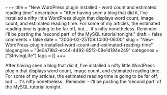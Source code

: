 +++
title = "New WordPress plugin installed - word count and estimated reading time"
description = "After having seen a blog that did it, I've installed a nifty little WordPress plugin that displays word count, image count, and estimated reading time.  For some of my articles, the estimated reading time is going to be far off, but ... it's nifty nonetheless.  Reminder - I'll be posting the 'second part' of the MySQL tutorial tonight."
draft = false
comments = false
date = "2006-02-25T09:14:00-06:00"
slug = "New-WordPress-plugin-installed-word-count-and-estimated-reading-time"
blogengine = "3e0a79b2-ec44-4492-85f2-08e1d194e249"
categories = ["StrivingLife"]
tags = []
+++

<p>
After having seen a blog that did it, I&#39;ve installed a nifty little WordPress plugin that displays word count, image count, and estimated reading time. For some of my articles, the estimated reading time is going to be far off, but ... it&#39;s nifty nonetheless.&nbsp; Reminder - I&#39;ll be posting the &#39;second part&#39; of the MySQL tutorial tonight.
</p>

